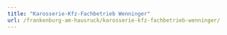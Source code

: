 ```yaml
---
title: "Karosserie-Kfz-Fachbetrieb Wenninger"
url: /frankenburg-am-hausruck/karosserie-kfz-fachbetrieb-wenninger/
---
```

